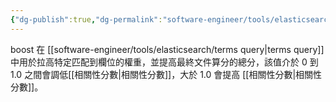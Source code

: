 ```yaml
---
{"dg-publish":true,"dg-permalink":"software-engineer/tools/elasticsearch/boost","permalink":"/software-engineer/tools/elasticsearch/boost/","title":"boost"}
---
```


boost 在 [[software-engineer/tools/elasticsearch/terms query\|terms query]] 中用於拉高特定匹配到欄位的權重，並提高最終文件算分的總分，該值介於 0 到 1.0 之間會調低[[相關性分數\|相關性分數]]，大於 1.0 會提高 [[相關性分數\|相關性分數]]。